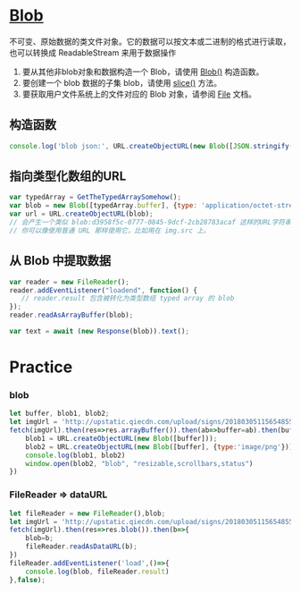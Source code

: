 

# [Blob](https://developer.mozilla.org/zh-CN/docs/Web/API/Blob)
不可变、原始数据的类文件对象。它的数据可以按文本或二进制的格式进行读取，也可以转换成 ReadableStream 来用于数据操作

1. 要从其他非blob对象和数据构造一个 Blob，请使用 [Blob()](https://developer.mozilla.org/zh-CN/docs/Web/API/Blob/Blob) 构造函数。
2. 要创建一个 blob 数据的子集 blob，请使用 [slice()](https://developer.mozilla.org/zh-CN/docs/Web/API/Blob/slice) 方法。
3. 要获取用户文件系统上的文件对应的 Blob 对象，请参阅 [File](https://developer.mozilla.org/zh-CN/docs/Web/API/File) 文档。

## 构造函数
```js
console.log('blob json:', URL.createObjectURL(new Blob([JSON.stringify({ x: [10, undefined, function(){}, Symbol('')] }, null, 1)])))
```

## 指向类型化数组的URL
```js
var typedArray = GetTheTypedArraySomehow();
var blob = new Blob([typedArray.buffer], {type: 'application/octet-stream'}); // 传入一个合适的 MIME 类型
var url = URL.createObjectURL(blob);
// 会产生一个类似 blob:d3958f5c-0777-0845-9dcf-2cb28783acaf 这样的URL字符串
// 你可以像使用普通 URL 那样使用它，比如用在 img.src 上。
```

## 从 Blob 中提取数据
```js
var reader = new FileReader();
reader.addEventListener("loadend", function() {
   // reader.result 包含被转化为类型数组 typed array 的 blob
});
reader.readAsArrayBuffer(blob);
```
```js
var text = await (new Response(blob)).text();
```


# Practice 
### blob
```js
let buffer, blob1, blob2;
let imgUrl = 'http://upstatic.qiecdn.com/upload/signs/201803051156548559.png';
fetch(imgUrl).then(res=>res.arrayBuffer()).then(ab=>buffer=ab).then(buffer=>{
    blob1 = URL.createObjectURL(new Blob([buffer]));
    blob2 = URL.createObjectURL(new Blob([buffer], {type:'image/png'}));
    console.log(blob1, blob2)
    window.open(blob2, "blob", "resizable,scrollbars,status")
})
```
### FileReader => dataURL
```js
let fileReader = new FileReader(),blob;
let imgUrl = 'http://upstatic.qiecdn.com/upload/signs/201803051156548559.png';
fetch(imgUrl).then(res=>res.blob()).then(b=>{
    blob=b;
    fileReader.readAsDataURL(b);
})
fileReader.addEventListener('load',()=>{
    console.log(blob, fileReader.result)
},false);
```
